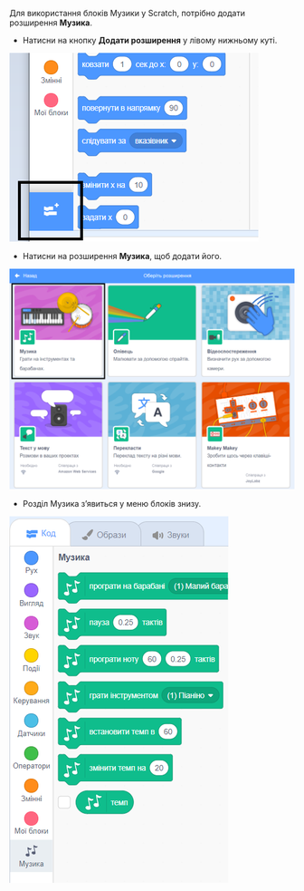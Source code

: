 Для використання блоків Музики у Scratch, потрібно додати розширення **Музика**.

+ Натисни на кнопку **Додати розширення** у лівому нижньому куті.

![кнопку додавання розширення виділена](images/add-extension-annotated.png)

+ Натисни на розширення **Музика**, щоб додати його.

![розширення музика виділено](images/click-music-annotated.png)

+ Розділ Музика з’явиться у меню блоків знизу.

![блоки розширення музика](images/music-extension-blocks.png)
